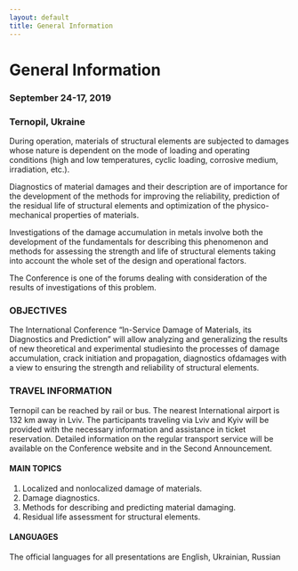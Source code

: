 ```yaml
---
layout: default
title: General Information
---
```


# General Information #
### **September 24-17, 2019**  ### 
### **Ternopil, Ukraine** ###
During operation, materials of structural elements are subjected to damages whose nature is dependent on the mode of loading and operating conditions (high and low temperatures, cyclic loading, corrosive medium, irradiation, etc.).

Diagnostics of material damages and their description are of importance for the development of the methods for improving the reliability, prediction of the residual life of structural elements and optimization of the physico-mechanical properties of materials.

Investigations of the damage accumulation in metals involve both the development of the fundamentals for describing this phenomenon and methods for assessing the strength and life of structural elements taking into account the whole set of the design and operational factors.

The Conference is one of the forums dealing with consideration of the results of investigations of this problem.

### OBJECTIVES ###

The International Conference “In-Service Damage of Materials, its Diagnostics and Prediction” will allow analyzing and generalizing the results of new theoretical and experimental studiesinto the processes of damage accumulation, crack initiation and propagation, diagnostics ofdamages with a view to ensuring the strength and reliability of structural elements. 

### TRAVEL INFORMATION ###

Ternopil can be reached by rail or bus. The nearest International airport is 132 km away in Lviv. The participants traveling via Lviv and Kyiv will be provided with the necessary information and assistance in ticket reservation. Detailed information on the regular transport service will be available on the Conference website and in the Second Announcement.

#### **MAIN TOPICS** ####
  1. Localized and nonlocalized damage of materials.
  2. Damage diagnostics.
  3. Methods for describing and predicting material damaging.
  4. Residual life assessment for structural elements.

#### **LANGUAGES** ####
The official languages for all presentations are
English, Ukrainian, Russian










